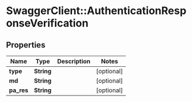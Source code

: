 # SwaggerClient::AuthenticationResponseVerification

## Properties
Name | Type | Description | Notes
------------ | ------------- | ------------- | -------------
**type** | **String** |  | [optional] 
**md** | **String** |  | [optional] 
**pa_res** | **String** |  | [optional] 


